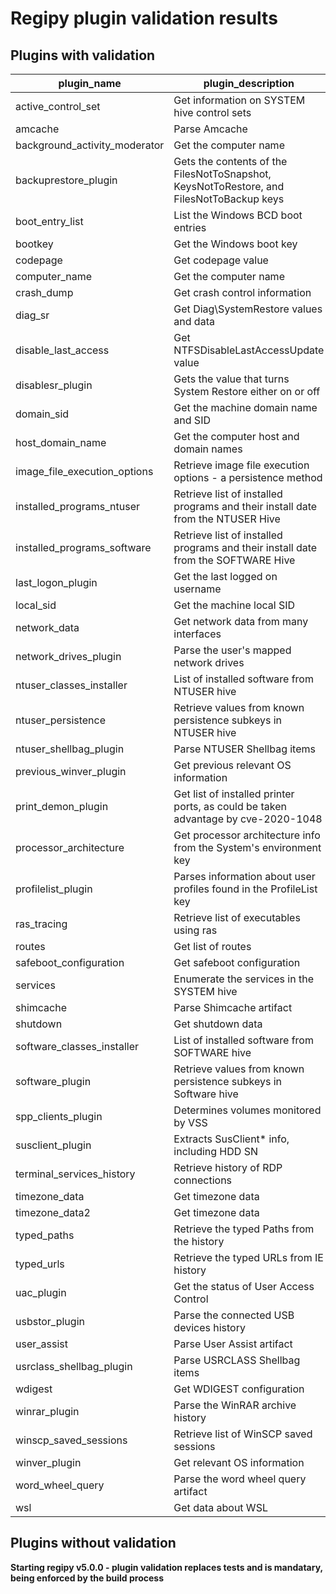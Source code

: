 
# Regipy plugin validation results

## Plugins with validation

| plugin_name                   | plugin_description                                                                       | plugin_class_name               | test_case_name                                | success   |
|-------------------------------|------------------------------------------------------------------------------------------|---------------------------------|-----------------------------------------------|-----------|
| active_control_set            | Get information on SYSTEM hive control sets                                              | ActiveControlSetPlugin          | ActiveControlSetPluginValidationCase          | True      |
| amcache                       | Parse Amcache                                                                            | AmCachePlugin                   | AmCachePluginValidationCase                   | True      |
| background_activity_moderator | Get the computer name                                                                    | BAMPlugin                       | BamValidationCase                             | True      |
| backuprestore_plugin          | Gets the contents of the FilesNotToSnapshot, KeysNotToRestore, and FilesNotToBackup keys | BackupRestorePlugin             | BackupRestorePluginValidationCase             | True      |
| boot_entry_list               | List the Windows BCD boot entries                                                        | BootEntryListPlugin             | BootEntryListPluginValidationCase             | True      |
| bootkey                       | Get the Windows boot key                                                                 | BootKeyPlugin                   | BootKeyPluginValidationCase                   | True      |
| codepage                      | Get codepage value                                                                       | CodepagePlugin                  | CodepagePluginValidationCase                  | True      |
| computer_name                 | Get the computer name                                                                    | ComputerNamePlugin              | ComputerNamePluginValidationCase              | True      |
| crash_dump                    | Get crash control information                                                            | CrashDumpPlugin                 | CrashDumpPluginValidationCase                 | True      |
| diag_sr                       | Get Diag\SystemRestore values and data                                                   | DiagSRPlugin                    | DiagSRPluginValidationCase                    | True      |
| disable_last_access           | Get NTFSDisableLastAccessUpdate value                                                    | DisableLastAccessPlugin         | DisableLastAccessPluginValidationCase         | True      |
| disablesr_plugin              | Gets the value that turns System Restore either on or off                                | DisableSRPlugin                 | DisableSRPluginValidationCase                 | True      |
| domain_sid                    | Get the machine domain name and SID                                                      | DomainSidPlugin                 | DomainSidPluginValidationCase                 | True      |
| host_domain_name              | Get the computer host and domain names                                                   | HostDomainNamePlugin            | HostDomainNamePluginValidationCase            | True      |
| image_file_execution_options  | Retrieve image file execution options - a persistence method                             | ImageFileExecutionOptions       | ImageFileExecutionOptionsValidationCase       | True      |
| installed_programs_ntuser     | Retrieve list of installed programs and their install date from the NTUSER Hive          | InstalledProgramsNTUserPlugin   | InstalledProgramsNTUserPluginValidationCase   | True      |
| installed_programs_software   | Retrieve list of installed programs and their install date from the SOFTWARE Hive        | InstalledProgramsSoftwarePlugin | InstalledProgramsSoftwarePluginValidationCase | True      |
| last_logon_plugin             | Get the last logged on username                                                          | LastLogonPlugin                 | LastLogonPluginValidationCase                 | True      |
| local_sid                     | Get the machine local SID                                                                | LocalSidPlugin                  | LocalSidPluginValidationCase                  | True      |
| network_data                  | Get network data from many interfaces                                                    | NetworkDataPlugin               | NetworkDataPluginValidationCase               | True      |
| network_drives_plugin         | Parse the user's mapped network drives                                                   | NetworkDrivesPlugin             | NetworkDrivesPluginValidationCase             | True      |
| ntuser_classes_installer      | List of installed software from NTUSER hive                                              | NtuserClassesInstallerPlugin    | NtuserClassesInstallerPluginValidationCase    | True      |
| ntuser_persistence            | Retrieve values from known persistence subkeys in NTUSER hive                            | NTUserPersistencePlugin         | NTUserPersistenceValidationCase               | True      |
| ntuser_shellbag_plugin        | Parse NTUSER Shellbag items                                                              | ShellBagNtuserPlugin            | ShellBagNtuserPluginValidationCase            | True      |
| previous_winver_plugin        | Get previous relevant OS information                                                     | PreviousWinVersionPlugin        | PreviousWinVersionPluginValidationCase        | True      |
| print_demon_plugin            | Get list of installed printer ports, as could be taken advantage by cve-2020-1048        | PrintDemonPlugin                | PrintDemonPluginValidationCase                | True      |
| processor_architecture        | Get processor architecture info from the System's environment key                        | ProcessorArchitecturePlugin     | ProcessorArchitecturePluginValidationCase     | True      |
| profilelist_plugin            | Parses information about user profiles found in the ProfileList key                      | ProfileListPlugin               | ProfileListPluginValidationCase               | True      |
| ras_tracing                   | Retrieve list of executables using ras                                                   | RASTracingPlugin                | RASTracingPluginValidationCase                | True      |
| routes                        | Get list of routes                                                                       | RoutesPlugin                    | RoutesPluginValidationCase                    | True      |
| safeboot_configuration        | Get safeboot configuration                                                               | SafeBootConfigurationPlugin     | SafeBootConfigurationPluginValidationCase     | True      |
| services                      | Enumerate the services in the SYSTEM hive                                                | ServicesPlugin                  | ServicesPluginValidationCase                  | True      |
| shimcache                     | Parse Shimcache artifact                                                                 | ShimCachePlugin                 | AmCacheValidationCase                         | True      |
| shutdown                      | Get shutdown data                                                                        | ShutdownPlugin                  | ShutdownPluginValidationCase                  | True      |
| software_classes_installer    | List of installed software from SOFTWARE hive                                            | SoftwareClassesInstallerPlugin  | SoftwareClassesInstallerPluginValidationCase  | True      |
| software_plugin               | Retrieve values from known persistence subkeys in Software hive                          | SoftwarePersistencePlugin       | SoftwarePersistenceValidationCase             | True      |
| spp_clients_plugin            | Determines volumes monitored by VSS                                                      | SppClientsPlugin                | SppClientsPluginValidationCase                | True      |
| susclient_plugin              | Extracts SusClient* info, including HDD SN                                               | SusclientPlugin                 | SusclientPluginValidationCase                 | True      |
| terminal_services_history     | Retrieve history of RDP connections                                                      | TSClientPlugin                  | TSClientPluginValidationCase                  | True      |
| timezone_data                 | Get timezone data                                                                        | TimezoneDataPlugin              | TimezoneDataPluginValidationCase              | True      |
| timezone_data2                | Get timezone data                                                                        | TimezoneDataPlugin2             | TimezoneDataPlugin2ValidationCase             | True      |
| typed_paths                   | Retrieve the typed Paths from the history                                                | TypedPathsPlugin                | TypedPathsPluginValidationCase                | True      |
| typed_urls                    | Retrieve the typed URLs from IE history                                                  | TypedUrlsPlugin                 | TypedUrlsPluginValidationCase                 | True      |
| uac_plugin                    | Get the status of User Access Control                                                    | UACStatusPlugin                 | UACStatusPluginValidationCase                 | True      |
| usbstor_plugin                | Parse the connected USB devices history                                                  | USBSTORPlugin                   | USBSTORPluginValidationCase                   | True      |
| user_assist                   | Parse User Assist artifact                                                               | UserAssistPlugin                | NTUserUserAssistValidationCase                | True      |
| usrclass_shellbag_plugin      | Parse USRCLASS Shellbag items                                                            | ShellBagUsrclassPlugin          | ShellBagUsrclassPluginValidationCase          | True      |
| wdigest                       | Get WDIGEST configuration                                                                | WDIGESTPlugin                   | WDIGESTPluginValidationCase                   | True      |
| winrar_plugin                 | Parse the WinRAR archive history                                                         | WinRARPlugin                    | WinRARPluginValidationCase                    | True      |
| winscp_saved_sessions         | Retrieve list of WinSCP saved sessions                                                   | WinSCPSavedSessionsPlugin       | WinSCPSavedSessionsPluginValidationCase       | True      |
| winver_plugin                 | Get relevant OS information                                                              | WinVersionPlugin                | WinVersionPluginValidationCase                | True      |
| word_wheel_query              | Parse the word wheel query artifact                                                      | WordWheelQueryPlugin            | WordWheelQueryPluginValidationCase            | True      |
| wsl                           | Get data about WSL                                                                       | WSLPlugin                       | WSLPluginValidationCase                       | True      |

## Plugins without validation
**Starting regipy v5.0.0 - plugin validation replaces tests and is mandatary, being enforced by the build process**


    